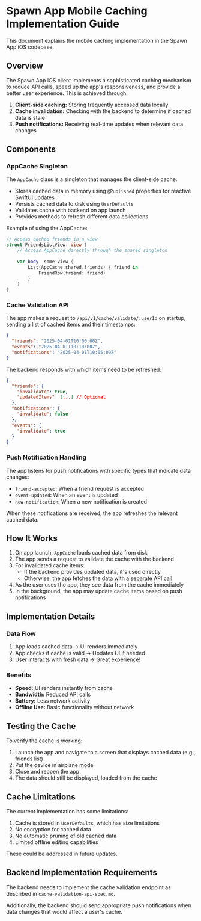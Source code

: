 # Spawn App Mobile Caching Implementation Guide

This document explains the mobile caching implementation in the Spawn App iOS codebase.

## Overview

The Spawn App iOS client implements a sophisticated caching mechanism to reduce API calls, speed up the app's responsiveness, and provide a better user experience. This is achieved through:

1. **Client-side caching:** Storing frequently accessed data locally
2. **Cache invalidation:** Checking with the backend to determine if cached data is stale
3. **Push notifications:** Receiving real-time updates when relevant data changes

## Components

### AppCache Singleton

The `AppCache` class is a singleton that manages the client-side cache:

- Stores cached data in memory using `@Published` properties for reactive SwiftUI updates
- Persists cached data to disk using `UserDefaults`
- Validates cache with backend on app launch
- Provides methods to refresh different data collections

Example of using the AppCache:

```swift
// Access cached friends in a view
struct FriendsListView: View {
    // Access AppCache directly through the shared singleton
    
    var body: some View {
        List(AppCache.shared.friends) { friend in
            FriendRow(friend: friend)
        }
    }
}
```

### Cache Validation API

The app makes a request to `/api/v1/cache/validate/:userId` on startup, sending a list of cached items and their timestamps:

```json
{
  "friends": "2025-04-01T10:00:00Z",
  "events": "2025-04-01T10:10:00Z",
  "notifications": "2025-04-01T10:05:00Z"
}
```

The backend responds with which items need to be refreshed:

```json
{
  "friends": {
    "invalidate": true,
    "updatedItems": [...] // Optional
  },
  "notifications": {
    "invalidate": false
  },
  "events": {
    "invalidate": true
  }
}
```

### Push Notification Handling

The app listens for push notifications with specific types that indicate data changes:

- `friend-accepted`: When a friend request is accepted
- `event-updated`: When an event is updated
- `new-notification`: When a new notification is created

When these notifications are received, the app refreshes the relevant cached data.

## How It Works

1. On app launch, `AppCache` loads cached data from disk
2. The app sends a request to validate the cache with the backend
3. For invalidated cache items:
   - If the backend provides updated data, it's used directly
   - Otherwise, the app fetches the data with a separate API call
4. As the user uses the app, they see data from the cache immediately
5. In the background, the app may update cache items based on push notifications

## Implementation Details

### Data Flow

1. App loads cached data → UI renders immediately
2. App checks if cache is valid → Updates UI if needed
3. User interacts with fresh data → Great experience!

### Benefits

- **Speed:** UI renders instantly from cache
- **Bandwidth:** Reduced API calls
- **Battery:** Less network activity
- **Offline Use:** Basic functionality without network

## Testing the Cache

To verify the cache is working:

1. Launch the app and navigate to a screen that displays cached data (e.g., friends list)
2. Put the device in airplane mode
3. Close and reopen the app
4. The data should still be displayed, loaded from the cache

## Cache Limitations

The current implementation has some limitations:

1. Cache is stored in `UserDefaults`, which has size limitations
2. No encryption for cached data
3. No automatic pruning of old cached data
4. Limited offline editing capabilities

These could be addressed in future updates.

## Backend Implementation Requirements

The backend needs to implement the cache validation endpoint as described in `cache-validation-api-spec.md`.

Additionally, the backend should send appropriate push notifications when data changes that would affect a user's cache. 